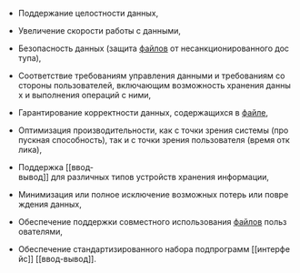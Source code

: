 - Поддержание целостности данных,
- Увеличение скорости работы с данными,
- Безопасность данных (защита [файлов](файл) от несанкционированного доступа),
- Соответствие требованиям управления данными и требованиям со стороны пользователей, включающим возможность хранения данных и выполнения операций с ними,

- Гарантирование корректности данных, содержащихся в [файле](файл),
- Оптимизация производительности, как с точки зрения системы (пропускная способность), так и с точки зрения пользователя (время отклика),

- Поддержка [[ввод-вывод]] для различных типов устройств хранения информации,

- Минимизация или полное исключение возможных потерь или повреждения данных,

- Обеспечение поддержки совместного использования [файлов](файл) пользователями,

- Обеспечение стандартизированного набора подпрограмм [[интерфейс]] [[ввод-вывод]].